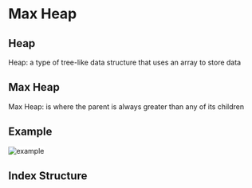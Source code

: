 # Max Heap

## Heap

Heap: a type of tree-like data structure that uses an array to store data

## Max Heap

Max Heap: is where the parent is always greater than any of its children

## Example

<img src='https://upload.wikimedia.org/wikipedia/commons/thumb/3/38/Max-Heap.svg/1024px-Max-Heap.svg.png' alt='example' style="background-color: white">

## Index Structure

<!-- | Node    | Index |
| ----------- | ----------- |
| (itself)     | N      |
| Parent   | (N-1) / 2      |
| Left Child   | (N*2) + 1 |
| Right Child  | (N*2) + 2 | -->
